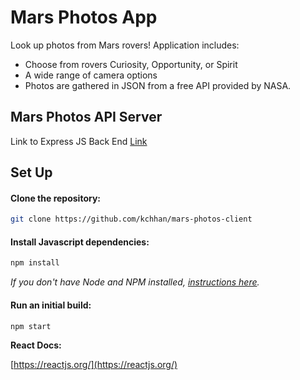 # Mars Photos App

Look up photos from Mars rovers! Application includes:

- Choose from rovers Curiosity, Opportunity, or Spirit
- A wide range of camera options
- Photos are gathered in JSON from a free API provided by NASA.

## Mars Photos API Server
Link to Express JS Back End [Link](https://github.com/kchhan/mars-photos-api)

## Set Up

#### Clone the repository:

```bash
git clone https://github.com/kchhan/mars-photos-client
```

#### Install Javascript dependencies:

```bash
npm install
```

_If you don't have Node and NPM installed, [instructions here](https://www.npmjs.com/get-npm)._

#### Run an initial build:

```bash
npm start
```

**React Docs:**

[https://reactjs.org/](https://reactjs.org/)